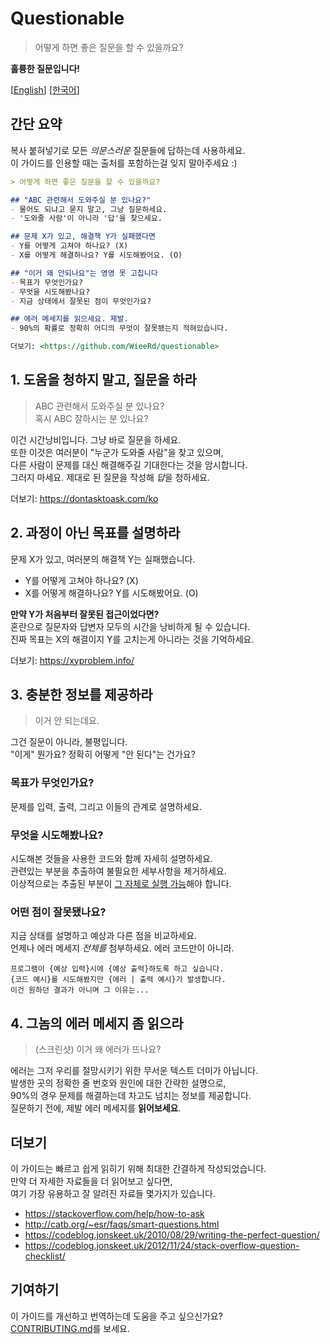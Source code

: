 # Questionable

> 어떻게 하면 좋은 질문을 할 수 있을까요?

**훌륭한 질문입니다!**

[[English](https://github.com/WieeRd/questionable)]
[[한국어](/i18n/ko.md)]

## 간단 요약

복사 붙혀넣기로 모든 *의문스러운* 질문들에 답하는데 사용하세요.  
이 가이드를 인용할 때는 출처를 포함하는걸 잊지 말아주세요 :)

```markdown
> 어떻게 하면 좋은 질문을 할 수 있을까요?

## "ABC 관련해서 도와주실 분 있나요?"
- 물어도 되냐고 묻지 말고, 그냥 질문하세요.
- '도와줄 사람'이 아니라 '답'을 찾으세요.

## 문제 X가 있고, 해결책 Y가 실패했다면
- Y를 어떻게 고쳐야 하나요? (X)
- X를 어떻게 해결하나요? Y를 시도해봤어요. (O)

## "이거 왜 안되나요"는 영영 못 고칩니다
- 목표가 무엇인가요?
- 무엇을 시도해봤나요?
- 지금 상태에서 잘못된 점이 무엇인가요?

## 에러 메세지를 읽으세요. 제발.
- 90%의 확률로 정확히 어디의 무엇이 잘못됐는지 적혀있습니다.

더보기: <https://github.com/WieeRd/questionable>
```

## 1. 도움을 청하지 말고, 질문을 하라

> ABC 관련해서 도와주실 분 있나요?  
> 혹시 ABC 잘하시는 분 있나요?

이건 시간낭비입니다. 그냥 바로 질문을 하세요.  
또한 이것은 여러분이 "누군가 도와줄 사람"을 찾고 있으며,  
다른 사람이 문제를 대신 해결해주길 기대한다는 것을 암시합니다.  
그러지 마세요. 제대로 된 질문을 작성해 *답*을 청하세요.

더보기: <https://dontasktoask.com/ko>

## 2. 과정이 아닌 목표를 설명하라

문제 X가 있고, 여러분의 해결책 Y는 실패했습니다.

- Y를 어떻게 고쳐야 하나요? (X)
- X를 어떻게 해결하나요? Y를 시도해봤어요. (O)

**만약 Y가 처음부터 잘못된 접근이었다면?**  
혼란으로 질문자와 답변자 모두의 시간을 낭비하게 될 수 있습니다.  
진짜 목표는 X의 해결이지 Y를 고치는게 아니라는 것을 기억하세요.

더보기: <https://xyproblem.info/>

## 3. 충분한 정보를 제공하라

> 이거 안 되는데요.

그건 질문이 아니라, 불평입니다.  
"이게" 뭔가요? 정확히 어떻게 "안 된다"는 건가요?

### 목표가 무엇인가요?

문제를 입력, 출력, 그리고 이들의 관계로 설명하세요.

### 무엇을 시도해봤나요?

시도해본 것들을 사용한 코드와 함께 자세히 설명하세요.  
관련있는 부분을 추출하여 불필요한 세부사항을 제거하세요.  
이상적으로는 추출된 부분이 [그 자체로 실행 가능][MRE]해야 합니다.

[MRE]: https://stackoverflow.com/help/minimal-reproducible-example

### 어떤 점이 잘못됐나요?

지금 상태를 설명하고 예상과 다른 점을 비교하세요.  
언제나 에러 메세지 *전체를* 첨부하세요. 에러 코드만이 아니라.

```text
프로그램이 {예상 입력}시에 {예상 출력}하도록 하고 싶습니다.
{코드 예시}를 시도해봤지만 {에러 | 출력 예시}가 발생합니다.
이건 원하던 결과가 아니며 그 이유는...
```

## 4. 그놈의 에러 메세지 좀 읽으라

> (스크린샷) 이거 왜 에러가 뜨나요?

에러는 그저 우리를 절망시키기 위한 무서운 텍스트 더미가 아닙니다.  
발생한 곳의 정확한 줄 번호와 원인에 대한 간략한 설명으로,  
90%의 경우 문제를 해결하는데 차고도 넘치는 정보를 제공합니다.  
질문하기 전에, 제발 에러 메세지를 **읽어보세요**.

## 더보기

이 가이드는 빠르고 쉽게 읽히기 위해 최대한 간결하게 작성되었습니다.  
만약 더 자세한 자료들을 더 읽어보고 싶다면,  
여기 가장 유용하고 잘 알려진 자료들 몇가지가 있습니다.

- <https://stackoverflow.com/help/how-to-ask>
- <http://catb.org/~esr/faqs/smart-questions.html>
- <https://codeblog.jonskeet.uk/2010/08/29/writing-the-perfect-question/>
- <https://codeblog.jonskeet.uk/2012/11/24/stack-overflow-question-checklist/>

## 기여하기

이 가이드를 개선하고 번역하는데 도움을 주고 싶으신가요?  
[CONTRIBUTING.md](/CONTRIBUTING.md)를 보세요.
